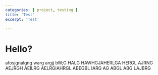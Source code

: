 ```yaml
---
categories: [ project, testing ]
title: 'Test'
excerpt: 'Test'

---
```


# Hello?

afosjgnalgng warg argjj bW;G HALG HAWHGJAHERLGA HERGL AJRNG AEJRGH AEILRG AELRGIAHRGL ABEGBL IARG AG ABGL ABG LAJBRG